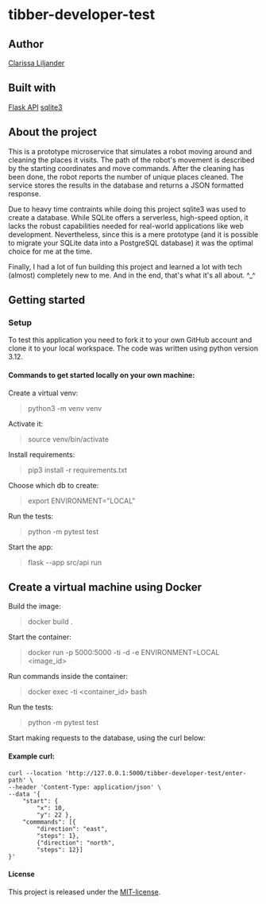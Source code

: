 # tibber-developer-test

## Author
[Clarissa Liljander](https://github.com/clalil)

## Built with
[Flask API](https://flask.palletsprojects.com/en/3.0.x/api/)
[sqlite3](https://sqlite.org/)

## About the project
This is a prototype microservice that simulates a robot moving around and cleaning the places it visits. The path of the robot's movement is described by the starting coordinates and move commands. After the cleaning has
been done, the robot reports the number of unique places cleaned. The service stores the results in the database and returns a JSON formatted response.

Due to heavy time contraints while doing this project sqlite3 was used to create a database. While SQLite offers a serverless, high-speed option, it lacks the robust capabilities needed for real-world applications like web development. Nevertheless, since this is a mere prototype (and it is possible to migrate your SQLite data into a PostgreSQL database) it was the optimal choice for me at the time.

Finally, I had a lot of fun building this project and learned a lot with tech (almost) completely new to me. And in the end, that's what it's all about. ^_^

## Getting started
### Setup
To test this application you need to fork it to your own GitHub account and clone it to your local workspace.
The code was written using python version 3.12.

#### Commands to get started locally on your own machine:
Create a virtual venv:
> python3 -m venv venv

Activate it:
> source venv/bin/activate

Install requirements:
> pip3 install -r requirements.txt

Choose which db to create:
> export ENVIRONMENT="LOCAL"

Run the tests:
> python -m pytest test

Start the app:
> flask --app src/api run

## Create a virtual machine using Docker
Build the image:
> docker build .

Start the container:
> docker run -p 5000:5000 -ti -d -e ENVIRONMENT=LOCAL <image_id>

Run commands inside the container:
> docker exec -ti <container_id> bash

Run the tests:
> python -m pytest test

Start making requests to the database, using the curl below:

#### Example curl:
```
curl --location 'http://127.0.0.1:5000/tibber-developer-test/enter-path' \
--header 'Content-Type: application/json' \
--data '{
    "start": {
        "x": 10,
        "y": 22 },
    "commmands": [{
        "direction": "east",
        "steps": 1},
        {"direction": "north",
        "steps": 12}]
}'
```

#### License
This project is released under the [MIT-license](https://en.wikipedia.org/wiki/MIT_License).